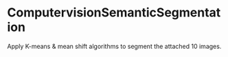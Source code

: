 # ComputervisionSemanticSegmentation
Apply K-means & mean shift algorithms to segment the attached 10 images.
